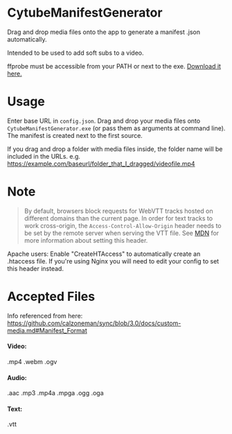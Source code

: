 # CytubeManifestGenerator

Drag and drop media files onto the app to generate a manifest .json automatically.

Intended to be used to add soft subs to a video.

ffprobe must be accessible from your PATH or next to the exe. [Download it here.](https://ffmpeg.org/download.html)

# Usage

Enter base URL in `config.json`.
Drag and drop your media files onto `CytubeManifestGenerator.exe` (or pass them as arguments at command line).
The manifest is created next to the first source.

If you drag and drop a folder with media files inside, the folder name will be included in the URLs.
e.g. https://example.com/baseurl/folder_that_I_dragged/videofile.mp4

# Note

> By default, browsers block requests for WebVTT tracks hosted on different domains than the current page.
> In order for text tracks to work cross-origin, the `Access-Control-Allow-Origin` header needs to be set by the remote server when serving the VTT file.
> See [MDN](https://developer.mozilla.org/en-US/docs/Web/HTTP/Headers/Access-Control-Allow-Origin) for more information about setting this header.

Apache users: Enable "CreateHTAccess" to automatically create an .htaccess file. If you're using Nginx you will need to edit your config to set this header instead.

# Accepted Files

Info referenced from here: https://github.com/calzoneman/sync/blob/3.0/docs/custom-media.md#Manifest_Format

#### Video:
.mp4
.webm
.ogv

#### Audio:
.aac
.mp3
.mp4a
.mpga
.ogg
.oga

#### Text:
.vtt